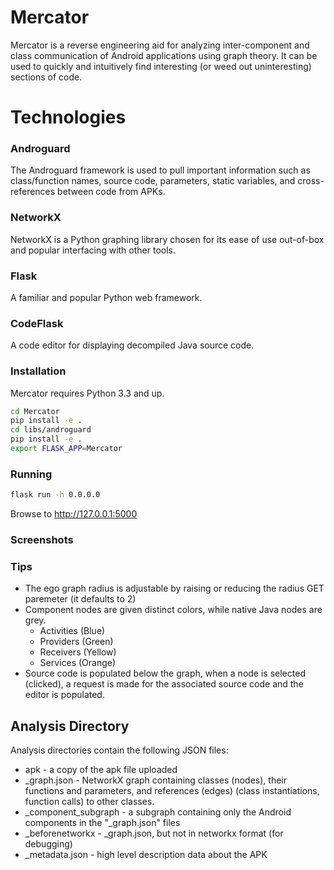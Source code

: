 # Mercator #

Mercator is a reverse engineering aid for analyzing inter-component and class communication of Android applications using graph theory.  It can be used to quickly and intuitively find interesting (or weed out uninteresting) sections of code. 

# Technologies #
### Androguard
The Androguard framework is used to pull important information such as class/function names, source code, parameters, static variables, and cross-references between code from APKs.

### NetworkX
NetworkX is a Python graphing library chosen for its ease of use out-of-box and popular interfacing with other tools.

### Flask
A familiar and popular Python web framework.

### CodeFlask
A code editor for displaying decompiled Java source code.


### Installation ###
Mercator requires Python 3.3 and up.
```bash
cd Mercator
pip install -e .
cd libs/androguard
pip install -e .
export FLASK_APP=Mercator
```

### Running ###

```bash
flask run -h 0.0.0.0
```

Browse to http://127.0.0.1:5000

### Screenshots ###


### Tips ###

* The ego graph radius is adjustable by raising or reducing the radius GET paremeter (it defaults to 2)
* Component nodes are given distinct colors, while native Java nodes are grey.  
  * Activities (Blue)
  * Providers (Green)
  * Receivers (Yellow)
  * Services (Orange)
* Source code is populated below the graph, when a node is selected (clicked), a request is made for the associated source code and the editor is populated.

## Analysis Directory ## 

Analysis directories contain the following JSON files:
* apk - a copy of the apk file uploaded
* <md5>_graph.json - NetworkX graph containing classes (nodes), their functions and parameters, and references (edges) (class instantiations, function calls) to other classes.
* <md5>_component_subgraph - a subgraph containing only the Android components in the "_graph.json" files
* <md5>_beforenetworkx - _graph.json, but not in networkx format (for debugging)
* <md5>_metadata.json - high level description data about the APK 